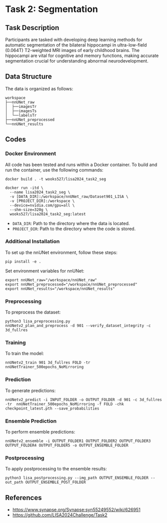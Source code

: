 # Task 2: Segmentation

## Task Description

Participants are tasked with developing deep learning methods for automatic segmentation of the bilateral hippocampi in ultra-low-field (0.064T) T2-weighted MRI images of early childhood brains. The hippocampi are vital for cognitive and memory functions, making accurate segmentation crucial for understanding abnormal neurodevelopment.

## Data Structure

The data is organized as follows:

```
workspace
├──nnUNet_raw
│  ├──imagesTr
│  ├──imagesTs
│  └──labelsTr
├──nnUNet_preprocessed
└──nnUNet_results
```

## Codes

### Docker Environment

All code has been tested and runs within a Docker container.
To build and run the container, use the following commands:

```
docker build . -t wooks527/lisa2024_task2_seg
```

```
docker run -itd \
  --name lisa2024_task2_seg \
  -v [DATA_DIR]:/workspace/nnUNet_raw/Dataset901_LISA \
  -v [PROJECT_DIR]:/workspace \
  --device=nvidia.com/gpu=all \
  --shm-size=320g \
  wooks527/lisa2024_task2_seg:latest
```
- `DATA_DIR`: Path to the directory where the data is located.
- `PROJECT_DIR`: Path to the directory where the code is stored.


### Additional Installation

To set up the nnUNet environment, follow these steps:

```
pip install -e .
```

Set environment variables for nnUNet:

```
export nnUNet_raw="/workspace/nnUNet_raw"
export nnUNet_preprocessed="/workspace/nnUNet_preprocessed"
export nnUNet_results="/workspace/nnUNet_results"
```

### Preprocessing

To preprocess the dataset:

```
python3 lisa_preprocessing.py
nnUNetv2_plan_and_preprocess -d 901 --verify_dataset_integrity -c 3d_fullres
```

### Training

To train the model:

```
nnUNetv2_train 901 3d_fullres FOLD -tr nnUNetTrainer_500epochs_NoMirroring
```

### Prediction

To generate predictions:

```
nnUNetv2_predict -i INPUT_FOLDER -o OUTPUT_FOLDER -d 901 -c 3d_fullres -tr  nnUNetTrainer_500epochs_NoMirroring -f FOLD -chk checkpoint_latest.pth --save_probabilities
```

### Ensemble Prediction

To perform ensemble predictions:

```
nnUNetv2_ensemble -i OUTPUT_FOLDER1 OUTPUT_FOLDER2 OUTPUT_FOLDER3 OUTPUT_FOLDER4 OUTPUT_FOLDER5 -o OUTPUT_ENSEMBLE_FOLDER
```

### Postprocessing

To apply postprocessing to the ensemble results:

```
python3 lisa_postprocessing.py --img_path OUTPUT_ENSEMBLE_FOLDER --out_path OUTPUT_ENSEMBLE_POST_FOLDER
```

## References

- https://www.synapse.org/Synapse:syn55249552/wiki/626951
- https://github.com/LISA2024Challenge/Task2
